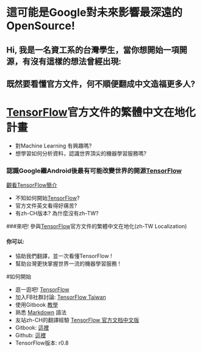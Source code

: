 

# 這可能是Google對未來影響最深遠的OpenSource!

## Hi, 我是一名資工系的台灣學生，當你想開始一項開源，有沒有這樣的想法曾經出現: 
## 既然要看懂官方文件，何不順便翻成中文造福更多人? 
# [TensorFlow](https://www.tensorflow.org/)官方文件的繁體中文在地化計畫
* 對Machine Learning 有興趣嗎?
* 想學習如何分析資料，認識世界頂尖的機器學習服務嗎?

### 認識Google繼Android後最有可能改變世界的開源[TensorFlow](https://www.tensorflow.org/)
[觀看TensorFlow簡介](https://www.youtube.com/watch?v=oZikw5k_2FM)
* 不知如何開始[TensorFlow](https://www.tensorflow.org/)?
* 官方文件英文看得好痛苦?
* 有zh-CH版本? 為什麼沒有zh-TW?

###來吧! 參與[TensorFlow](https://www.tensorflow.org/)官方文件的繁體中文在地化(zh-TW Localization)
#### 你可以:
* 協助我們翻譯，並一次看懂TensorFlow !
* 幫助台灣更快掌握世界一流的機器學習服務 !

#如何開始

* 逛一逛吧! [TensorFlow](https://www.tensorflow.org/)
* 加入FB社群討論: [TensorFlow Taiwan](https://www.facebook.com/tensorflowtaiwan/)
* 使用Gitbook [教學](https://kingofamani.gitbooks.io/git-teach/content/chapter_6_gitbook/chapter_6_gitbookgitbook2.html)
* 熟悉 [Markdown](http://markdown.tw/#list) 語法
* 友站zh-CH的翻譯經驗 [TensorFlow 官方文档中文版](http://wiki.jikexueyuan.com/project/tensorflow-zh/)
* Gitbook: [這裡](https://www.gitbook.com/book/cbbjames/tensorflow-documentation-zh-tw/details)
* Github: [這裡](https://github.com/cbbjames/tensorflow_docs_zh-TW)
* TensorFlow版本: r0.8

